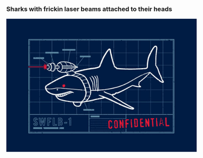 ### Sharks with frickin laser beams attached to their heads

<p align="center">
  <img src="https://github.com/scrubmx/sharks-with-laser-beams/blob/master/sharks-with-laser-beams.jpg?raw=true" alt="The Button"/>
</p>
